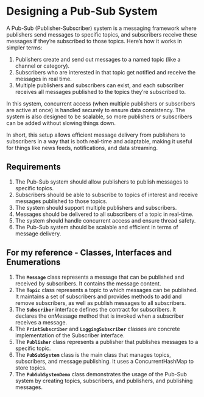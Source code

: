 # Designing a Pub-Sub System

A Pub-Sub (Publisher-Subscriber) system is a messaging framework where publishers send messages to specific topics, and subscribers receive these messages if they’re subscribed to those topics. Here’s how it works in simpler terms:
1.	Publishers create and send out messages to a named topic (like a channel or category).
2.	Subscribers who are interested in that topic get notified and receive the messages in real time.
3.	Multiple publishers and subscribers can exist, and each subscriber receives all messages published to the topics they’re subscribed to.

In this system, concurrent access (when multiple publishers or subscribers are active at once) is handled securely to ensure data consistency. The system is also designed to be scalable, so more publishers or subscribers can be added without slowing things down.

In short, this setup allows efficient message delivery from publishers to subscribers in a way that is both real-time and adaptable, making it useful for things like news feeds, notifications, and data streaming.

## Requirements
1. The Pub-Sub system should allow publishers to publish messages to specific topics.
2. Subscribers should be able to subscribe to topics of interest and receive messages published to those topics.
3. The system should support multiple publishers and subscribers.
4. Messages should be delivered to all subscribers of a topic in real-time.
5. The system should handle concurrent access and ensure thread safety.
6. The Pub-Sub system should be scalable and efficient in terms of message delivery.

## For my reference - Classes, Interfaces and Enumerations
1. The **`Message`** class represents a message that can be published and received by subscribers. It contains the message content.
2. The **`Topic`** class represents a topic to which messages can be published. It maintains a set of subscribers and provides methods to add and remove subscribers, as well as publish messages to all subscribers.
3. The **`Subscriber`** interface defines the contract for subscribers. It declares the onMessage method that is invoked when a subscriber receives a message.
4. The **`PrintSubscriber`** and **`LoggingSubscriber`** classes are concrete implementation of the Subscriber interface.
5. The **`Publisher`** class represents a publisher that publishes messages to a specific topic.
6. The **`PubSubSystem`** class is the main class that manages topics, subscribers, and message publishing. It uses a ConcurrentHashMap to store topics.
7. The **`PubSubSystemDemo`** class demonstrates the usage of the Pub-Sub system by creating topics, subscribers, and publishers, and publishing messages.